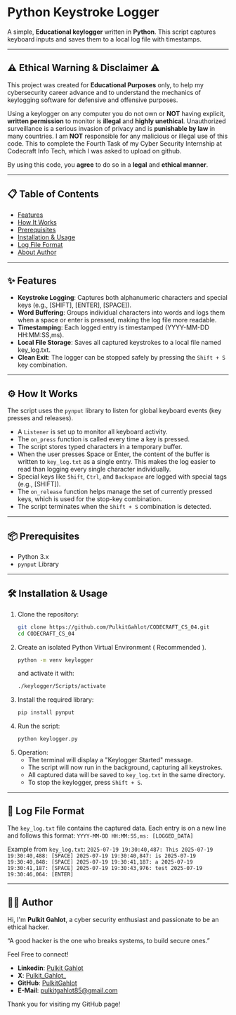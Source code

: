# Python Keystroke Logger

A simple, **Educational keylogger** written in **Python**. This script captures keyboard inputs and saves them to a local log file with timestamps.

---

## ⚠️ Ethical Warning & Disclaimer ⚠️

This project was created for **Educational Purposes** only, to help my cybersecurity career advance and to understand the mechanics of keylogging software for defensive and offensive purposes.

Using a keylogger on any computer you do not own or **NOT** having explicit, **written permission** to monitor is **illegal** and **highly unethical**. Unauthorized surveillance is a serious invasion of privacy and is **punishable by law** in many countries. I am **NOT** responsible for any malicious or illegal use of this code. This to complete the Fourth Task of my Cyber Security Internship at Codecraft Info Tech, which I was asked to upload on github.

By using this code, you **agree** to do so in a **legal** and **ethical manner**.

---

## 📋 Table of Contents

- [Features](#-✨-features)
- [How It Works](#-⚙️-how-it-works)
- [Prerequisites](#-📦-prerequisites)
- [Installation & Usage](#-🛠-installation-&-usage)
- [Log File Format](#-📄-log-file-format)
- [About Author](#-👨‍💻-author)

---

## ✨ Features

- **Keystroke Logging**: Captures both alphanumeric characters and special keys (e.g., [SHIFT], [ENTER], [SPACE]).
- **Word Buffering**: Groups individual characters into words and logs them when a space or enter is pressed, making the log file more readable.
- **Timestamping**: Each logged entry is timestamped (YYYY-MM-DD HH:MM:SS,ms).
- **Local File Storage**: Saves all captured keystrokes to a local file named key_log.txt.
- **Clean Exit**: The logger can be stopped safely by pressing the ```Shift + S``` key combination.

---

## ⚙️ How It Works

The script uses the ```pynput``` library to listen for global keyboard events (key presses and releases).

- A ```Listener``` is set up to monitor all keyboard activity.
- The ```on_press``` function is called every time a key is pressed.
- The script stores typed characters in a temporary buffer.
- When the user presses Space or Enter, the content of the buffer is written to ```key_log.txt``` as a single entry. This makes the log easier to read than logging every single character individually.
- Special keys like ```Shift```, ```Ctrl```, and ```Backspace``` are logged with special tags (e.g., [SHIFT]).
- The ```on_release``` function helps manage the set of currently pressed keys, which is used for the stop-key combination.
- The script terminates when the ```Shift + S``` combination is detected.

---

## 📦 Prerequisites

- Python 3.x
- ```pynput``` Library

---

## 🛠 Installation & Usage

1. Clone the repository:
   ```sh
   git clone https://github.com/PulkitGahlot/CODECRAFT_CS_04.git
   cd CODECRAFT_CS_04
   ```
2. Create an isolated Python Virtual Environment ( Recommended ).
   ```sh
   python -m venv keylogger
   ```
   and activate it with:
   ```sh
   ./keylogger/Scripts/activate
   ```
3. Install the required library:
   ```sh
   pip install pynput
   ```
4. Run the script:
   ```sh
   python keylogger.py
   ```
5. Operation:
   - The terminal will display a "Keylogger Started" message.
   - The script will now run in the background, capturing all keystrokes.
   - All captured data will be saved to ```key_log.txt``` in the same directory.
   - To stop the keylogger, press ```Shift + S```.
  
---

## 📄 Log File Format

The ```key_log.txt``` file contains the captured data. Each entry is on a new line and follows this format:
```YYYY-MM-DD HH:MM:SS,ms: [LOGGED_DATA]```

Example from ```key_log.txt```:
    ```
    2025-07-19 19:30:40,487: This
    2025-07-19 19:30:40,488: [SPACE]
    2025-07-19 19:30:40,847: is
    2025-07-19 19:30:40,848: [SPACE]
    2025-07-19 19:30:41,187: a
    2025-07-19 19:30:41,187: [SPACE]
    2025-07-19 19:30:43,976: test
    2025-07-19 19:30:46,064: [ENTER]
    ```

---

## 👨‍💻 Author

Hi, I'm **Pulkit Gahlot**, a cyber security enthusiast and passionate to be an ethical hacker.

“A good hacker is the one who breaks systems, to build secure ones.”

Feel Free to connect!
- **Linkedin**: [Pulkit Gahlot](https://linkedin.com/in/pulkit-gahlot)
- **X**: [Pulkit_Gahlot_](https://x.com/Pulkit_Gahlot_)
- **GitHub**: [PulkitGahlot](https://github.com/PulkitGahlot)
- **E-Mail**: [pulkitgahlot85@gmail.com](pulkitgahlot85@gmail.com)

Thank you for visiting my GitHub page!
